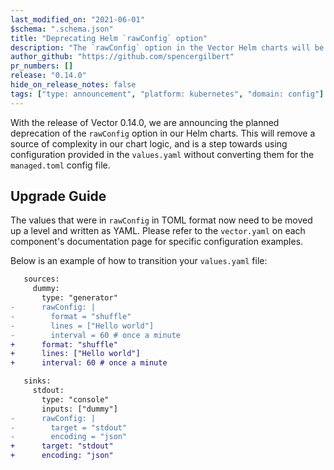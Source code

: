 ```yaml
---
last_modified_on: "2021-06-01"
$schema: ".schema.json"
title: "Deprecating Helm `rawConfig` option"
description: "The `rawConfig` option in the Vector Helm charts will be fully deprecated in an upcoming release"
author_github: "https://github.com/spencergilbert"
pr_numbers: []
release: "0.14.0"
hide_on_release_notes: false
tags: ["type: announcement", "platform: kubernetes", "domain: config"]
---
```


With the release of Vector 0.14.0, we are announcing the planned deprecation of the `rawConfig` option
in our Helm charts. This will remove a source of complexity in our chart logic, and is a step towards
using configuration provided in the `values.yaml` without converting them for the `managed.toml` config file.

## Upgrade Guide

The values that were in `rawConfig` in TOML format now need to be moved up a level and written as YAML.
Please refer to the `vector.yaml` on each component's documentation page for specific configuration examples.

Below is an example of how to transition your `values.yaml` file:

```diff title="values.yaml"
   sources:
     dummy:
       type: "generator"
-      rawConfig: |
-        format = "shuffle"
-        lines = ["Hello world"]
-        interval = 60 # once a minute
+      format: "shuffle"
+      lines: ["Hello world"]
+      interval: 60 # once a minute

   sinks:
     stdout:
       type: "console"
       inputs: ["dummy"]
-      rawConfig: |
-        target = "stdout"
-        encoding = "json"
+      target: "stdout"
+      encoding: "json"
```

